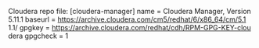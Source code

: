 Cloudera repo file:
[cloudera-manager]
name = Cloudera Manager, Version 5.11.1
baseurl = https://archive.cloudera.com/cm5/redhat/6/x86_64/cm/5.1
1.1/
gpgkey = https://archive.cloudera.com/redhat/cdh/RPM-GPG-KEY-clou
dera
gpgcheck = 1